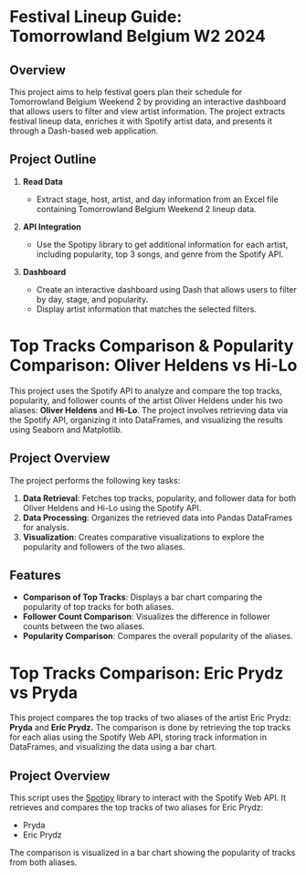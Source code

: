# Festival Lineup Guide: Tomorrowland Belgium W2 2024

## Overview

This project aims to help festival goers plan their schedule for Tomorrowland Belgium Weekend 2 by providing an interactive dashboard that allows users to filter and view artist information. The project extracts festival lineup data, enriches it with Spotify artist data, and presents it through a Dash-based web application.

## Project Outline

1. **Read Data**
   - Extract stage, host, artist, and day information from an Excel file containing Tomorrowland Belgium Weekend 2 lineup data.

2. **API Integration**
   - Use the Spotipy library to get additional information for each artist, including popularity, top 3 songs, and genre from the Spotify API.

3. **Dashboard**
   - Create an interactive dashboard using Dash that allows users to filter by day, stage, and popularity.
   - Display artist information that matches the selected filters.


# Top Tracks Comparison & Popularity Comparison: Oliver Heldens vs Hi-Lo

This project uses the Spotify API to analyze and compare the top tracks, popularity, and follower counts of the artist Oliver Heldens under his two aliases: **Oliver Heldens** and **Hi-Lo**. The project involves retrieving data via the Spotify API, organizing it into DataFrames, and visualizing the results using Seaborn and Matplotlib.

## Project Overview

The project performs the following key tasks:
1. **Data Retrieval**: Fetches top tracks, popularity, and follower data for both Oliver Heldens and Hi-Lo using the Spotify API.
2. **Data Processing**: Organizes the retrieved data into Pandas DataFrames for analysis.
3. **Visualization**: Creates comparative visualizations to explore the popularity and followers of the two aliases.

## Features

- **Comparison of Top Tracks**: Displays a bar chart comparing the popularity of top tracks for both aliases.
- **Follower Count Comparison**: Visualizes the difference in follower counts between the two aliases.
- **Popularity Comparison**: Compares the overall popularity of the aliases.


# Top Tracks Comparison: Eric Prydz vs Pryda

This project compares the top tracks of two aliases of the artist Eric Prydz: **Pryda** and **Eric Prydz.** The comparison is done by retrieving the top tracks for each alias using the Spotify Web API, storing track information in DataFrames, and visualizing the data using a bar chart.

## Project Overview

This script uses the [Spotipy](https://spotipy.readthedocs.io/en/2.19.0/) library to interact with the Spotify Web API. It retrieves and compares the top tracks of two aliases for Eric Prydz:
- Pryda
- Eric Prydz

The comparison is visualized in a bar chart showing the popularity of tracks from both aliases.
